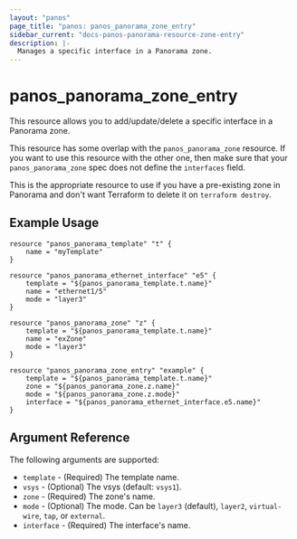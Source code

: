 ```yaml
---
layout: "panos"
page_title: "panos: panos_panorama_zone_entry"
sidebar_current: "docs-panos-panorama-resource-zone-entry"
description: |-
  Manages a specific interface in a Panorama zone.
---
```


# panos_panorama_zone_entry

This resource allows you to add/update/delete a specific interface in a Panorama
zone.

This resource has some overlap with the `panos_panorama_zone`
resource.  If you want to use this resource with the other one, then make
sure that your `panos_panorama_zone` spec does not define the
`interfaces` field.

This is the appropriate resource to use if you have a pre-existing zone
in Panorama and don't want Terraform to delete it on `terraform destroy`.

## Example Usage

```hcl
resource "panos_panorama_template" "t" {
    name = "myTemplate"
}

resource "panos_panorama_ethernet_interface" "e5" {
    template = "${panos_panorama_template.t.name}"
    name = "ethernet1/5"
    mode = "layer3"
}

resource "panos_panorama_zone" "z" {
    template = "${panos_panorama_template.t.name}"
    name = "exZone"
    mode = "layer3"
}

resource "panos_panorama_zone_entry" "example" {
    template = "${panos_panorama_template.t.name}"
    zone = "${panos_panorama_zone.z.name}"
    mode = "${panos_panorama_zone.z.mode}"
    interface = "${panos_panorama_ethernet_interface.e5.name}"
}
```

## Argument Reference

The following arguments are supported:

* `template` - (Required) The template name.
* `vsys` - (Optional) The vsys (default: `vsys1`).
* `zone` - (Required) The zone's name.
* `mode` - (Optional) The mode.  Can be `layer3` (default), `layer2`,
  `virtual-wire`, `tap`, or `external`.
* `interface` - (Required) The interface's name.

